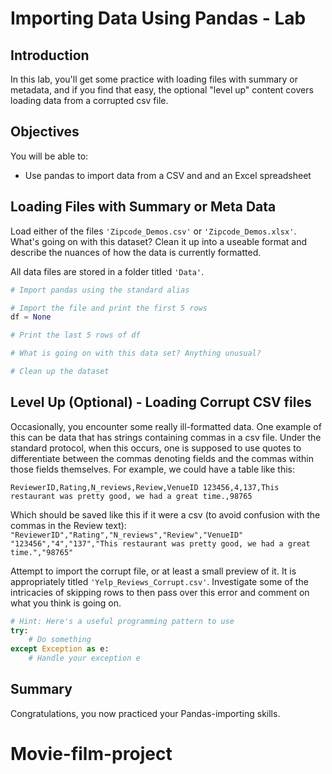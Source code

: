 # Importing Data Using Pandas - Lab

## Introduction

In this lab, you'll get some practice with loading files with summary or metadata, and if you find that easy, the optional "level up" content covers loading data from a corrupted csv file.

## Objectives
You will be able to:

- Use pandas to import data from a CSV and and an Excel spreadsheet  

##  Loading Files with Summary or Meta Data

Load either of the files `'Zipcode_Demos.csv'` or `'Zipcode_Demos.xlsx'`. What's going on with this dataset? Clean it up into a useable format and describe the nuances of how the data is currently formatted.

All data files are stored in a folder titled `'Data'`.


```python
# Import pandas using the standard alias

```


```python
# Import the file and print the first 5 rows
df = None

```


```python
# Print the last 5 rows of df

```


```python
# What is going on with this data set? Anything unusual?
```


```python
# Clean up the dataset

```

## Level Up (Optional) - Loading Corrupt CSV files

Occasionally, you encounter some really ill-formatted data. One example of this can be data that has strings containing commas in a csv file. Under the standard protocol, when this occurs, one is supposed to use quotes to differentiate between the commas denoting fields and the commas within those fields themselves. For example, we could have a table like this:  

`ReviewerID,Rating,N_reviews,Review,VenueID
123456,4,137,This restaurant was pretty good, we had a great time.,98765`

Which should be saved like this if it were a csv (to avoid confusion with the commas in the Review text):
`"ReviewerID","Rating","N_reviews","Review","VenueID"
"123456","4","137","This restaurant was pretty good, we had a great time.","98765"`

Attempt to import the corrupt file, or at least a small preview of it. It is appropriately titled `'Yelp_Reviews_Corrupt.csv'`. Investigate some of the intricacies of skipping rows to then pass over this error and comment on what you think is going on.


```python
# Hint: Here's a useful programming pattern to use
try:
    # Do something
except Exception as e:
    # Handle your exception e
```

## Summary

Congratulations, you now practiced your Pandas-importing skills.
# Movie-film-project
